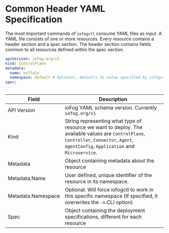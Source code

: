 # Common Header YAML Specification

The most important commands of `iofogctl` consume YAML files as input. A YAML file consists of one or more resources. Every resource contains a header section and a spec section. The header section contains fields common to all resources defined within the spec section.

```yaml
apiVersion: iofog.org/v1
kind: ControlPlane
metadata:
  name: buffalo
  namespace: default # Optional, defaults to value specified by iofogctl namespace flag
spec:
...
```

| Field              | Description                                                                                                                                                                                |
| ------------------ | ------------------------------------------------------------------------------------------------------------------------------------------------------------------------------------------ |
| API Version        | ioFog YAML schema version. Currently `iofog.org/v1`                                                                                                                             |
| Kind               | String representing what type of resource we want to deploy. The available values are `ControlPlane`, `Controller`, `Connector`, `Agent`, `AgentConfig`, `Application` and `Microservice`. |
| Metadata           | Object containing metadata about the resource                                                                                                                                              |
| Metadata.Name      | User defined, unique identifier of the resource in its namespace.                                                                                                                            |
| Metadata.Namespace | Optional. Will force iofogctl to work in this specific namespace (If specified, it overwrites the `-n` CLI option)                                                                         |
| Spec               | Object containing the deployment specifications, different for each resource                                                                                                               |
